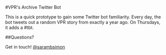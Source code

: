 #VPR's Archive Twitter Bot

This is a quick prototype to gain some Twitter bot familiarity. Every day, the bot tweets out a random VPR story from exactly a year ago. On Thursdays, it adds a #tbt.

##Questions?

Get in touch! [@sarambsimon](http://twitter.com/sarambsimon)
